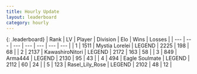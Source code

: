 ```yaml
---
title: Hourly Update
layout: leaderboard
category: hourly
---
```


{: .leaderboard}
| Rank | LV | Player | Division | Elo | Wins | Losses |
| --- | --- | --- | --- | --- | --- | --- |
| <span data-change="0">1</span> | 1511 | <span title="ID: 315148">Mystia Lorelei</span> | LEGEND | <span data-change="0">2225</span> | <span data-change="0">198</span> | <span data-change="0">68</span> |
| <span data-change="0">2</span> | 2137 | <span title="ID: 164871">KawashiroNitori</span> | LEGEND | <span data-change="0">2172</span> | <span data-change="0">163</span> | <span data-change="0">58</span> |
| <span data-change="0">3</span> | 849 | <span title="ID: 1034">Arma444</span> | LEGEND | <span data-change="0">2130</span> | <span data-change="0">95</span> | <span data-change="0">43</span> |
| <span data-change="0">4</span> | 494 | <span title="ID: 512212">Eagle Soulmate</span> | LEGEND | <span data-change="0">2112</span> | <span data-change="0">60</span> | <span data-change="0">24</span> |
| <span data-change="0">5</span> | 123 | <span title="ID: 400903">Rasel_Lily_Rose</span> | LEGEND | <span data-change="0">2102</span> | <span data-change="0">48</span> | <span data-change="0">12</span> |